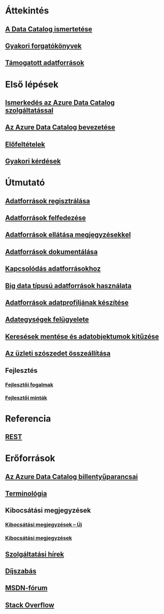 # Áttekintés
## [A Data Catalog ismertetése](data-catalog-what-is-data-catalog.md)
## [Gyakori forgatókönyvek](data-catalog-common-scenarios.md)
## [Támogatott adatforrások](data-catalog-dsr.md)

# Első lépések
## [Ismerkedés az Azure Data Catalog szolgáltatással](data-catalog-get-started.md)
## [Az Azure Data Catalog bevezetése](data-catalog-adopting-data-catalog.md)
## [Előfeltételek](data-catalog-prerequisites.md)
## [Gyakori kérdések](data-catalog-frequently-asked-questions.md)

# Útmutató
## [Adatforrások regisztrálása](data-catalog-how-to-register.md)
## [Adatforrások felfedezése](data-catalog-how-to-discover.md)
## [Adatforrások ellátása megjegyzésekkel](data-catalog-how-to-annotate.md)
## [Adatforrások dokumentálása](data-catalog-how-to-documentation.md)
## [Kapcsolódás adatforrásokhoz](data-catalog-how-to-connect.md)
## [Big data típusú adatforrások használata](data-catalog-how-to-big-data.md)
## [Adatforrások adatprofiljának készítése](data-catalog-how-to-data-profile.md)
## [Adategységek felügyelete](data-catalog-how-to-manage.md)
## [Keresések mentése és adatobjektumok kitűzése](data-catalog-how-to-save-pin.md)
## [Az üzleti szószedet összeállítása](data-catalog-how-to-business-glossary.md)

## Fejlesztés
### [Fejlesztői fogalmak](data-catalog-developer-concepts.md)
### [Fejlesztői minták](data-catalog-samples.md)

# Referencia
## [REST](/rest/api/datacatalog/)

# Erőforrások
## [Az Azure Data Catalog billentyűparancsai](data-catalog-keyboard-shortcuts.md)
## [Terminológia](data-catalog-terminology.md)
## Kibocsátási megjegyzések
### [Kibocsátási megjegyzések – Új](data-catalog-whats-new.md)
### [Kibocsátási megjegyzések](data-catalog-release-notes.md)
## [Szolgáltatási hírek](https://azure.microsoft.com/updates/?product=data-catalog)
## [Díjszabás](https://azure.microsoft.com/pricing/details/data-catalog/)
## [MSDN-fórum](https://social.msdn.microsoft.com/Forums/en-US/home?forum=azuredatacatalog)
## [Stack Overflow](http://stackoverflow.com/questions/tagged/azure-data-catalog)


<!--HONumber=Dec16_HO1-->


